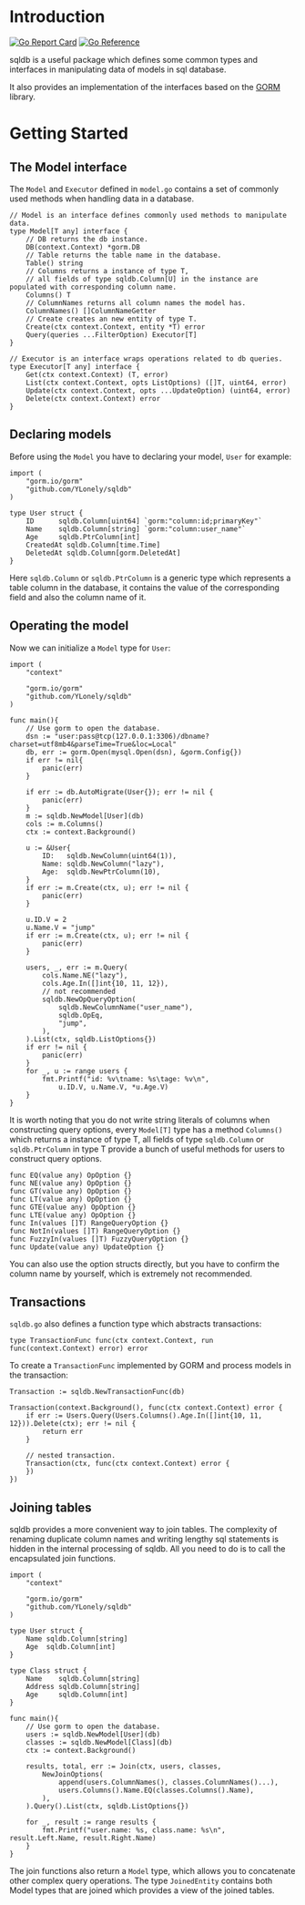 # Introduction

[![Go Report Card](https://goreportcard.com/badge/github.com/YLonely/sqldb)](https://goreportcard.com/report/github.com/YLonely/sqldb)
[![Go Reference](https://pkg.go.dev/badge/github.com/YLonely/sqldb.svg)](https://pkg.go.dev/github.com/YLonely/sqldb)

sqldb is a useful package which defines some common types and interfaces in manipulating data of models in sql database.

It also provides an implementation of the interfaces based on the [GORM](https://gorm.io/) library.

# Getting Started

## The Model interface
The `Model` and `Executor` defined in `model.go` contains a set of commonly used methods when handling data in a database.
```golang
// Model is an interface defines commonly used methods to manipulate data.
type Model[T any] interface {
	// DB returns the db instance.
	DB(context.Context) *gorm.DB
	// Table returns the table name in the database.
	Table() string
	// Columns returns a instance of type T,
	// all fields of type sqldb.Column[U] in the instance are populated with corresponding column name.
	Columns() T
	// ColumnNames returns all column names the model has.
	ColumnNames() []ColumnNameGetter
	// Create creates an new entity of type T.
	Create(ctx context.Context, entity *T) error
	Query(queries ...FilterOption) Executor[T]
}

// Executor is an interface wraps operations related to db queries.
type Executor[T any] interface {
	Get(ctx context.Context) (T, error)
	List(ctx context.Context, opts ListOptions) ([]T, uint64, error)
	Update(ctx context.Context, opts ...UpdateOption) (uint64, error)
	Delete(ctx context.Context) error
}
```
## Declaring models
Before using the `Model` you have to declaring your model, `User` for example:
```golang
import (
	"gorm.io/gorm"
	"github.com/YLonely/sqldb"
)

type User struct {
	ID      sqldb.Column[uint64] `gorm:"column:id;primaryKey"`
	Name    sqldb.Column[string] `gorm:"column:user_name"`
	Age     sqldb.PtrColumn[int]
	CreatedAt sqldb.Column[time.Time]
	DeletedAt sqldb.Column[gorm.DeletedAt]
}
```
Here `sqldb.Column` or `sqldb.PtrColumn` is a generic type which represents a table column in the database, it contains the value of the corresponding field and also the column name of it. 

## Operating the model
Now we can initialize a `Model` type for `User`:
```golang
import (
	"context"

	"gorm.io/gorm"
	"github.com/YLonely/sqldb"
)

func main(){
	// Use gorm to open the database.
	dsn := "user:pass@tcp(127.0.0.1:3306)/dbname?charset=utf8mb4&parseTime=True&loc=Local"
  	db, err := gorm.Open(mysql.Open(dsn), &gorm.Config{})
	if err != nil{
		panic(err)
	}

	if err := db.AutoMigrate(User{}); err != nil {
		panic(err)
	}
	m := sqldb.NewModel[User](db)
	cols := m.Columns()
	ctx := context.Background()

	u := &User{
		ID:   sqldb.NewColumn(uint64(1)),
		Name: sqldb.NewColumn("lazy"),
		Age:  sqldb.NewPtrColumn(10),
	}
	if err := m.Create(ctx, u); err != nil {
		panic(err)
	}

	u.ID.V = 2
	u.Name.V = "jump"
	if err := m.Create(ctx, u); err != nil {
		panic(err)
	}

	users, _, err := m.Query(
		cols.Name.NE("lazy"),
		cols.Age.In([]int{10, 11, 12}),
		// not recommended
		sqldb.NewOpQueryOption(
			sqldb.NewColumnName("user_name"),
			sqldb.OpEq,
			"jump",
		),
	).List(ctx, sqldb.ListOptions{})
	if err != nil {
		panic(err)
	}
	for _, u := range users {
		fmt.Printf("id: %v\tname: %s\tage: %v\n",
			u.ID.V, u.Name.V, *u.Age.V)
	}
}
```

It is worth noting that you do not write string literals of columns when constructing query options, every `Model[T]` type has a method `Columns()` which returns a instance of type T, all fields of type `sqldb.Column` or `sqldb.PtrColumn` in type T provide a bunch of useful methods for users to construct query options. 
```golang
func EQ(value any) OpOption {}
func NE(value any) OpOption {}
func GT(value any) OpOption {}
func LT(value any) OpOption {}
func GTE(value any) OpOption {}
func LTE(value any) OpOption {}
func In(values []T) RangeQueryOption {}
func NotIn(values []T) RangeQueryOption {}
func FuzzyIn(values []T) FuzzyQueryOption {}
func Update(value any) UpdateOption {}
```
You can also use the option structs directly, but you have to confirm the column name by yourself, which is extremely not recommended.

## Transactions
`sqldb.go` also defines a function type which abstracts transactions:
```golang
type TransactionFunc func(ctx context.Context, run func(context.Context) error) error
```

To create a `TransactionFunc` implemented by GORM and process models in the transaction:
```golang
Transaction := sqldb.NewTransactionFunc(db)

Transaction(context.Background(), func(ctx context.Context) error {
	if err := Users.Query(Users.Columns().Age.In([]int{10, 11, 12})).Delete(ctx); err != nil {
		return err
	}

	// nested transaction.
	Transaction(ctx, func(ctx context.Context) error {
	})
})
```
## Joining tables

sqldb provides a more convenient way to join tables. The complexity of renaming duplicate column names and writing lengthy sql statements is hidden in the internal processing of sqldb. All you need to do is to call the encapsulated join functions. 
```golang
import (
	"context"

	"gorm.io/gorm"
	"github.com/YLonely/sqldb"
)

type User struct {
	Name sqldb.Column[string]
	Age  sqldb.Column[int]
}

type Class struct {
	Name    sqldb.Column[string]
	Address sqldb.Column[string]
	Age     sqldb.Column[int]
}

func main(){
	// Use gorm to open the database.
	users := sqldb.NewModel[User](db)
	classes := sqldb.NewModel[Class](db)
	ctx := context.Background()

	results, total, err := Join(ctx, users, classes, 
		NewJoinOptions(
			append(users.ColumnNames(), classes.ColumnNames()...),
			users.Columns().Name.EQ(classes.Columns().Name),
		),
	).Query().List(ctx, sqldb.ListOptions{})

	for _, result := range results {
		fmt.Printf("user.name: %s, class.name: %s\n", result.Left.Name, result.Right.Name)
	}
}
```
The join functions also return a `Model` type, which allows you to concatenate other complex query operations. The type `JoinedEntity` contains both Model types that are joined which provides a view of the joined tables.